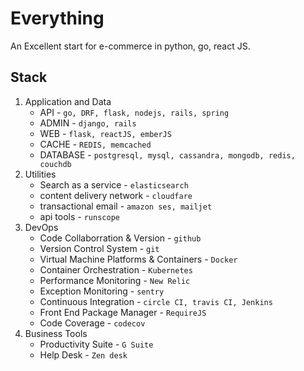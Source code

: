 # Everything

An Excellent start for e-commerce in python, go, react JS.

## Stack
1. Application and Data
   - API - `go, DRF, flask, nodejs, rails, spring`
   - ADMIN - `django, rails`
   - WEB - `flask, reactJS, emberJS`
   - CACHE - `REDIS, memcached`
   - DATABASE - `postgresql, mysql, cassandra, mongodb, redis, couchdb`
2. Utilities
    - Search as a service - `elasticsearch`
    - content delivery network - `cloudfare`
    - transactional email - `amazon ses, mailjet`
    - api tools - `runscope`
3. DevOps
    - Code Collaborration & Version - `github`
    - Version Control System - `git`
    - Virtual Machine Platforms & Containers - `Docker`
    - Container Orchestration - `Kubernetes`
    - Performance Monitoring - `New Relic`
    - Exception Monitoring - `sentry`
    - Continuous Integration - `circle CI, travis CI, Jenkins`
    - Front End Package Manager - `RequireJS`
    - Code Coverage - `codecov`        
4. Business Tools
    - Productivity Suite - `G Suite`
    - Help Desk - `Zen desk`

